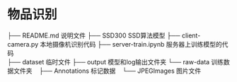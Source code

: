 # 物品识别





├── README.md                   说明文件
├── SSD300                      SSD算法模型
├── client-camera.py            本地摄像机识别代码
├── server-train.ipynb          服务器上训练模型的代码   
├── dataset                     临时文件
├── output                      模型和log输出文件夹
└── raw-data                    训练数据文件夹
    ├── Annotations             标记数据
    └── JPEGImages              图片文件